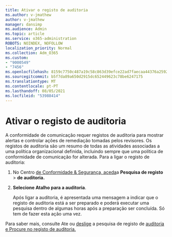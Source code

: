 ```yaml
---
title: Ativar o registo de auditoria
ms.author: v-jmathew
author: v-jmathew
manager: dansimp
ms.audience: Admin
ms.topic: article
ms.service: o365-administration
ROBOTS: NOINDEX, NOFOLLOW
localization_priority: Normal
ms.collection: Adm_O365
ms.custom:
- "9000549"
- "7456"
ms.openlocfilehash: 8159c7750c487a19c58c863d39efce22ad7faecaa44376a2592eb9d3ff6d233a
ms.sourcegitcommit: b5f7da89a650d2915dc652449623c78be6247175
ms.translationtype: MT
ms.contentlocale: pt-PT
ms.lasthandoff: 08/05/2021
ms.locfileid: "53988414"
---
```

# <a name="enable-the-audit-log"></a>Ativar o registo de auditoria

A conformidade de comunicação requer registos de auditoria para mostrar alertas e controlar ações de remediação tomadas pelos revisores. Os registos de auditoria são um resumo de todas as atividades associadas a uma política organizacional definida, incluindo sempre que uma política de conformidade de comunicação for alterada. Para a ligar o registo de auditoria:

1. No Centro [de Conformidade & Segurança, aceda](https://go.microsoft.com/fwlink/?linkid=2101341)a **Pesquisa de registo**  >  **de auditoria.**
2. **Selecione Atalho para a auditoria**.

    Após ligar a auditoria, é apresentada uma mensagem a indicar que o registo de auditoria está a ser preparado e poderá executar uma pesquisa dentro de algumas horas após a preparação ser concluída. Só tem de fazer esta ação uma vez.

Para saber mais, consulte Ate ou [deslige](https://go.microsoft.com/fwlink/?linkid=2129077) a pesquisa de registo de [auditoria e Procure no registo de auditoria.](https://go.microsoft.com/fwlink/?linkid=2123729)

